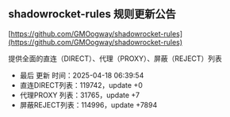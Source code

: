 ## shadowrocket-rules 规则更新公告

[https://github.com/GMOogway/shadowrocket-rules](https://github.com/GMOogway/shadowrocket-rules)

提供全面的直连（DIRECT）、代理（PROXY）、屏蔽（REJECT）列表
- 最后 更新 时间：2025-04-18 06:39:54
- 直连DIRECT列表：119742，update +0
- 代理PROXY 列表：31765，update +7
- 屏蔽REJECT列表：114996，update +7894